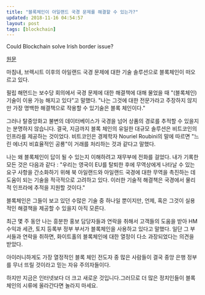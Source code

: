 ```yaml
---
title: "블록체인이 아일랜드 국경 문제를 해결할 수 있는가?"
updated: 2018-11-16 04:54:57
layout: post
tags: [blockchain]
---
```


Could Blockchain solve Irish border issue?

[원문](https://www.bbc.com/news/technology-45725572)

마침내, 브렉시트 이후의 아일랜드 국경 문제에 대한 기술 솔루션으로 블록체인이 떠오르고 있다.

필립 해먼드는 보수당 회의에서 국경 문제에 대한 해결책에 대해 물었을 때 "(블록체인) 기술이 이용 가능 해지고 있다"고 말했다. "나는 그것에 대한 전문가라고 주장하지 않지만 가장 명백한 해결책으로 작용할 수 있기술은 블록 체인이다."

그러나 탈중앙화고 불변의 데이터베이스가 국경을 넘어 상품의 경로를 추적할 수 있을지는 분명하지 않습니다. 결국, 지금까지 블록 체인의 유일한 대규모 솔루션은 비트코인의 인프라를 제공하는 것이었다. 비트코인은 경제학자 Nouriel Roubini의 말에 따르면 "느린 에너지 비효율적인 공룡"이 거래를 처리하는 것과 같다고 말했다.

나는 왜 블록체인이 답이 될 수 있는지 이해하려고 재무부에 전화를 걸었다. 내가 기록한 모든 것은 다음과 같다 : "우리는 영국이 EU를 탈퇴한 후에 무역상에게 나타날 수 있는 요구 사항을 간소화하기 위해 북 아일랜드와 아일랜드 국경에 대한 무역을 촉진하는 데 도움이 되는 기술을 적극적으로 고려하고 있다. 이러한 기술적 해결책은 국경에서 물리적 인프라에 추적을 지원할 것이다."

블록체인은 그들이 보고 있던 수많은 기술 중 하나일 뿐이지만, 언제, 혹은 그것이 실용적인 해결책을 제공할 수 있을지 아직 모른다.

최근 몇 주 동안 나는 흥분한 홍보 담당자들과 연락을 취해서 고객들의 도움을 받아 HM 수익과 세관, 토지 등록부 정부 부서가 블록체인을 사용하고 있다고 말했다. 일단 그 부서들과 연락을 취하면, 화이트홀의 블록체인에 대한 열정이 다소 과장되었다는 의견을 받았다.

아이러니하게도 가장 열정적인 블록 체인 전도자 중 많은 사람들이 결국 중앙 은행 정부를 무너 뜨릴 것이라고 믿는 자유 주의자들이다.

하지만 지금은 인터넷보다 더 크고 새로운 것입니다.그러므로 더 많은 정치인들이 블록체인의 시류에 올라간다면 놀라지 마세요.
